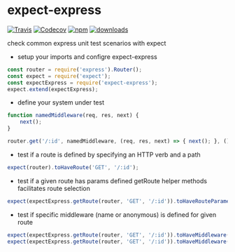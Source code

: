 # expect-express
[![Travis](https://img.shields.io/travis/FlorianEdelmaier/expect-express.svg)](https://travis-ci.org/FlorianEdelmaier/expect-express)
[![Codecov](https://img.shields.io/codecov/c/github/FlorianEdelmaier/expect-express.svg)](https://codecov.io/github/FlorianEdelmaier/expect-express)
[![npm](https://img.shields.io/npm/v/npm.svg?maxAge=2592000)](http://npm.im/expect-express)
[![downloads](https://img.shields.io/npm/dm/expect-express.svg?style=flat-square)](http://npm-stat.com/charts.html?package=expect-express)

check common express unit test scenarios with expect

* setup your imports and configre expect-express
```javascript
const router = require('express').Router();
const expect = require('expect');
const expectExpress = require('expect-express');
expect.extend(expectExpress);
```
* define your system under test
```javascript
function namedMiddleware(req, res, next) {
    next();
}

router.get('/:id', namedMiddleware, (req, res, next) => { next(); }, () => {});
```
* test if a route is defined by specifying an HTTP verb and a path
```javascript
expect(router).toHaveRoute('GET', '/:id');
```
* test if a given route has params defined
  getRoute helper methods facilitates route selection
```javascript
expect(expectExpress.getRoute(router, 'GET', '/:id')).toHaveRouteParameter('id');
```
* test if specific middleware (name or anonymous) is defined for given route
```javascript
expect(expectExpress.getRoute(router, 'GET', '/:id')).toHaveMiddleware('namedMiddleware');
expect(expectExpress.getRoute(router, 'GET', '/:id')).toHaveMiddleware();
```
